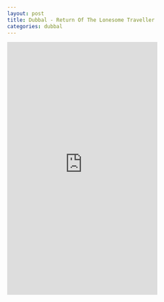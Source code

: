```yaml
---
layout: post
title: Dubbal - Return Of The Lonesome Traveller
categories: dubbal
---
```

<div class="bandcamp-container">
  <iframe style="border: 0; width: 350px; height: 588px;" src="https://bandcamp.com/EmbeddedPlayer/album=866792602/size=large/bgcol=333333/linkcol=3282B8/transparent=true/" seamless><a href="https://kevellis.bandcamp.com/album/the-return-of-the-lonesome-traveller">The Return Of The Lonesome Traveller by Dubbal</a></iframe>
</div>

